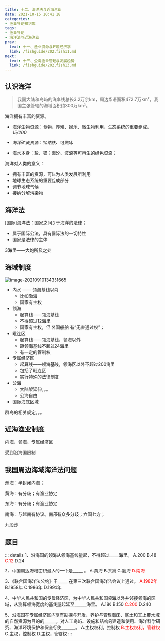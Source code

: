 ```yaml
---
title: 十二、海洋法与近海渔业
date: 2021-10-15 10:41:18
categories:
- 渔业导论知识库
tags:
- 渔业导论
- 海洋法与近海渔业
prev:
  text: 十一、渔业资源与环境经济学
  link: /fishguide/2021fish11.md
next:
  text: 十三、公海渔业管理与发展趋势
  link: /fishguide/2021fish13.md
---
```

## 认识海洋

> 我国大陆和岛屿的海岸线总长3.2万余km，周边华语面积472.7万km²，我国主张管辖的海域面积约300万km²。

海洋拥有丰富的资源。
<!--more-->
- 海洋生物资源：食物、养殖、娱乐、微生物利用、生态系统的重要组成。_15/200_

- 海洋矿藏资源：锰结核、可燃冰
- 海水本身：盐、镁；潮汐、波浪等可再生的绿色资源；

海洋对人类的意义：

- 拥有丰富的资源，可以为人类发展所利用
- 地球生态系统的重要组成部分
- 调节地球气候
- 接纳分解污染物

## 海洋法

[国际]海洋法：国家之间关于海洋的法律；

- 属于国际公法，具有国际法的一切特性
- 国家是法律的主体

3海里——大炮所及之处

## 海域制度

![image-20210910134331665](https://i.loli.net/2021/09/10/OTq3f1u97MYWkBP.png)

- 内水 —— 领海基线以内
  - 比如渤海
  - 国家有主权
- 领海
  - 起算线——领海基线
  - 不得超过12海里
  - 国家有主权，但 外国船舶 有“无害通过权”；
- 毗连区
  - 起算线——领海基线，领海以外
  - 距领海基线不超过24海里
  - 有一定的管制权
- 专属经济区
  - 起算线——领海基线，领海区以外不超过200海里
  - 包括了毗连区
  - 实行特殊的法律制度
- 公海
  - 大陆架延伸。。。
  - 公海自由
- 国际海底区域

群岛的相关规定。。。



## 近海渔业制度

内海、领海、专属经济区；

受到沿海国限制


## 我国周边海域海洋法问题

渤海：半封闭内海；

黄海：有分歧；有渔业协定

东海：有分歧；有渔业协定

南海：与越南有协议。南部有众多分歧；六国七方；

九段沙

## 题目

::: details
1、沿海国的领海从领海基线量起，不得超过_____海里。
 A.200
 B.48
 <span style="color: red;">C.12</span>
 D.24

2、中国周边海域面积最大的一个是_____ 。
 A.黄海
 B.东海
 C.渤海
 <span style="color: red;">D.南海</span>

3、《联合国海洋法公约》于_____ 在第三次联合国海洋法会议上通过。
 <span style="color: red;">A.1982年</span>
 B.1958年
 C.1986年
 D.1994年

4、中华人民共和国的专属经济区，为中华人民共和国领海以外并邻接领海的区域，从测算领海宽度的基线量起延至______海里。
 A.180
 B.150
 <span style="color: red;">C.200</span>
 D.240

5、沿海国在专属经济区内享有勘探与开发、养护与管理海床、底土和其上覆水域的自然资源为目的的______，对人工岛屿、设施和结构的建造和使用、海洋科学研究、海洋环境保护和保全行使_______。
 A.主权权利，控制权
 <span style="color: red;">B.主权权利，管辖权</span>
 C.主权，控制权
 D.主权，管辖权 
:::
